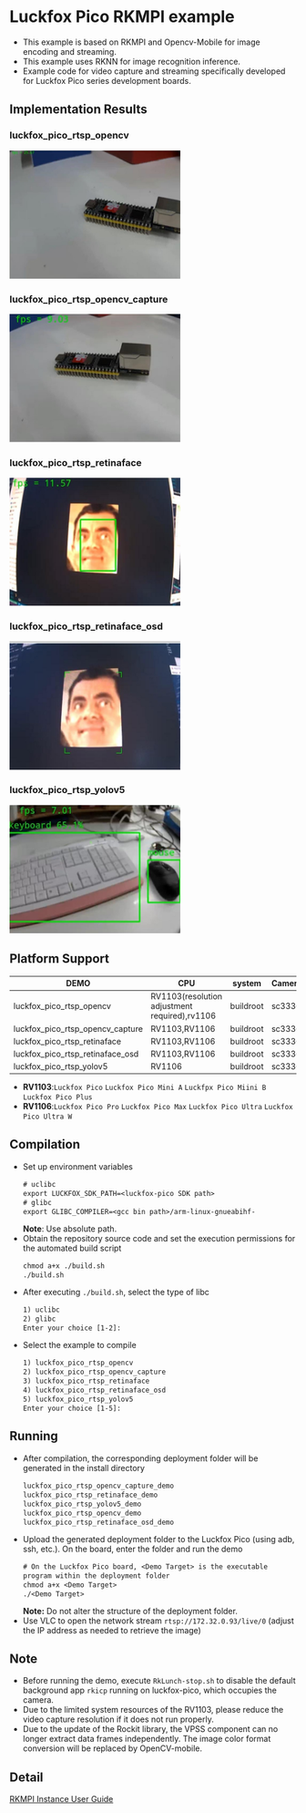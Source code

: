 # Luckfox Pico RKMPI example

+ This example is based on RKMPI and Opencv-Mobile for image encoding and streaming.
+ This example uses RKNN for image recognition inference.
+ Example code for video capture and streaming specifically developed for Luckfox Pico series development boards.

## Implementation Results
### luckfox_pico_rtsp_opencv
<img src="images/luckfox_pico_rtsp_opencv.jpg" alt="luckfox_pico_rtsp_opencv" width="300">

### luckfox_pico_rtsp_opencv_capture
<img src="images/luckfox_pico_rtsp_opencv_capture.jpg" alt="luckfox_pico_rtsp_opencv_capture" width="300">

### luckfox_pico_rtsp_retinaface
<img src="images/luckfox_pico_rtsp_retinaface.jpg" alt="luckfox_pico_rtsp_retinaface" width="300">

### luckfox_pico_rtsp_retinaface_osd
<img src="images/luckfox_pico_rtsp_retinaface_osd.jpg" alt="luckfox_pico_rtsp_retinaface_osd" width="300">

### luckfox_pico_rtsp_yolov5
<img src="images/luckfox_pico_rtsp_yolov5.jpg" alt="luckfox_pico_rtsp_yolov5" width="300">

## Platform Support
 DEMO                           | CPU | system | Camera |
------------------------------- | --- | ---- | ------- |
luckfox_pico_rtsp_opencv        | RV1103(resolution adjustment required),rv1106 | buildroot | sc3336
luckfox_pico_rtsp_opencv_capture| RV1103,RV1106 | buildroot | sc3336
luckfox_pico_rtsp_retinaface    | RV1103,RV1106 | buildroot | sc3336
luckfox_pico_rtsp_retinaface_osd| RV1103,RV1106 | buildroot | sc3336
luckfox_pico_rtsp_yolov5        | RV1106        | buildroot | sc3336

+ **RV1103**:`Luckfox Pico` `Luckfox Pico Mini A` `Luckfpx Pico Miini B` `Luckfox Pico Plus`
+ **RV1106**:`Luckfox Pico Pro` `Luckfox Pico Max` `Luckfox Pico Ultra` `Luckfox Pico Ultra W`

## Compilation
+ Set up environment variables
    ```
    # uclibc
    export LUCKFOX_SDK_PATH=<luckfox-pico SDK path>
    # glibc
    export GLIBC_COMPILER=<gcc bin path>/arm-linux-gnueabihf-
    ```
    **Note**: Use absolute path.
+ Obtain the repository source code and set the execution permissions for the automated build script
    ```
    chmod a+x ./build.sh
    ./build.sh
    ```
+ After executing `./build.sh`, select the type of libc
    ```
    1) uclibc
    2) glibc
    Enter your choice [1-2]:
    ```
+ Select the example to compile
    ```
    1) luckfox_pico_rtsp_opencv
    2) luckfox_pico_rtsp_opencv_capture
    3) luckfox_pico_rtsp_retinaface
    4) luckfox_pico_rtsp_retinaface_osd
    5) luckfox_pico_rtsp_yolov5
    Enter your choice [1-5]:
    ```

## Running
+ After compilation, the corresponding deployment folder will be generated in the install directory
    ```
    luckfox_pico_rtsp_opencv_capture_demo
    luckfox_pico_rtsp_retinaface_demo
    luckfox_pico_rtsp_yolov5_demo
    luckfox_pico_rtsp_opencv_demo
    luckfox_pico_rtsp_retinaface_osd_demo
    ```
+ Upload the generated deployment folder to the Luckfox Pico (using adb, ssh, etc.). On the board, enter the folder and run the demo
    ```
    # On the Luckfox Pico board, <Demo Target> is the executable program within the deployment folder
    chmod a+x <Demo Target>
    ./<Demo Target>
    ```
    **Note:** Do not alter the structure of the deployment folder.
+ Use VLC to open the network stream `rtsp://172.32.0.93/live/0` (adjust the IP address as needed to retrieve the image)


## Note
+ Before running the demo, execute `RkLunch-stop.sh` to disable the default background app `rkicp` running on luckfox-pico, which occupies the camera.
+ Due to the limited system resources of the RV1103, please reduce the video capture resolution if it does not run properly.
+ Due to the update of the Rockit library, the VPSS component can no longer extract data frames independently. The image color format conversion will be replaced by OpenCV-mobile.

## Detail
[RKMPI Instance User Guide](https://wiki.luckfox.com/Luckfox-Pico/Luckfox-Pico-RV1106/Luckfox-Pico-Ultra-W/Luckfox-Pico-GPIO/RKMPI-example)